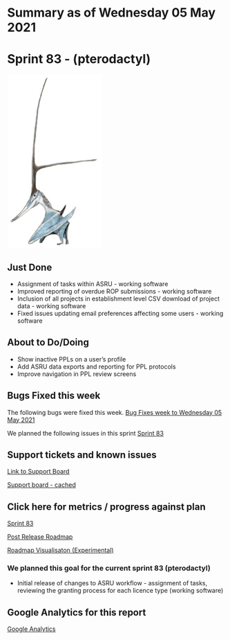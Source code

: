 # Summary as of Wednesday 05 May 2021 

# Sprint 83 - (pterodactyl)

![A nyctosaurus](graphs/nyctosaurus.jpg)

## Just Done
* Assignment of tasks within ASRU - working software
* Improved reporting of overdue ROP submissions - working software
* Inclusion of all projects in establishment level CSV download of project data - working software
* Fixed issues updating email preferences affecting some users - working software

## About to Do/Doing
* Show inactive PPLs on a user’s profile
* Add ASRU data exports and reporting for PPL protocols
* Improve navigation in PPL review screens

## Bugs Fixed this week
The following bugs were fixed this week.
[Bug Fixes week to Wednesday 05 May 2021](graphs/bugs05052021.png)

We planned the following issues in this sprint 
[Sprint 83](graphs/sprint05052021.png)

## Support tickets and known issues
[Link to Support Board](https://collaboration.homeoffice.gov.uk/jira/secure/RapidBoard.jspa?rapidView=1717&selectedIssue=ASSB-253)

[Support board - cached](graphs/supportBoard05052021.png)

## Click here for metrics / progress against plan
[Sprint 83](graphs/progress05052021.png)

[Post Release Roadmap](graphs/roadmap05052021.png)

[Roadmap Visualisaton (Experimental) ](roadmapVisualisation05052021.md)

### We planned this goal for the current sprint 83 (pterodactyl)
* Initial release of changes to ASRU workflow - assignment of tasks, reviewing the granting process for each licence type (working software)

## Google Analytics for this report
[Google Analytics](graphs/GA05052021.png)

